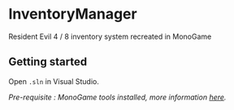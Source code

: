 # InventoryManager

Resident Evil 4 / 8 inventory system recreated in MonoGame

## Getting started

Open `.sln` in Visual Studio.

*Pre-requisite : MonoGame tools installed, more information [here](https://docs.monogame.net/articles/getting_started/0_getting_started.html).*